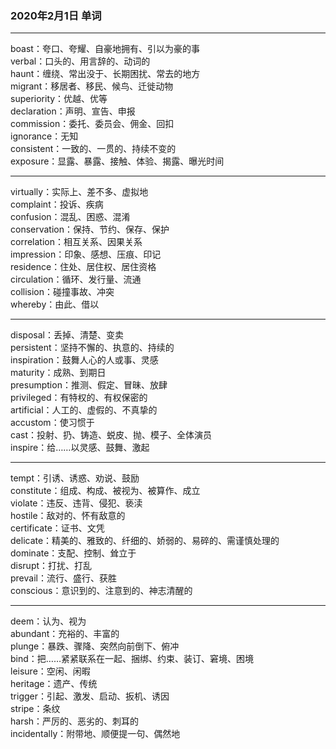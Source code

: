 ### 2020年2月1日 单词
- - -
boast：夸口、夸耀、自豪地拥有、引以为豪的事  
verbal：口头的、用言辞的、动词的  
haunt：缠绕、常出没于、长期困扰、常去的地方  
migrant：移居者、移民、候鸟、迁徙动物  
superiority：优越、优等  
declaration：声明、宣告、申报  
commission：委托、委员会、佣金、回扣  
ignorance：无知  
consistent：一致的、一贯的、持续不变的  
exposure：显露、暴露、接触、体验、揭露、曝光时间  
- - -
virtually：实际上、差不多、虚拟地  
complaint：投诉、疾病  
confusion：混乱、困惑、混淆  
conservation：保持、节约、保存、保护  
correlation：相互关系、因果关系  
impression：印象、感想、压痕、印记  
residence：住处、居住权、居住资格  
circulation：循环、发行量、流通  
collision：碰撞事故、冲突  
whereby：由此、借以  
- - -
disposal：丢掉、清楚、变卖  
persistent：坚持不懈的、执意的、持续的  
inspiration：鼓舞人心的人或事、灵感  
maturity：成熟、到期日  
presumption：推测、假定、冒昧、放肆  
privileged：有特权的、有权保密的  
artificial：人工的、虚假的、不真挚的  
accustom：使习惯于  
cast：投射、扔、铸造、蜕皮、抛、模子、全体演员  
inspire：给……以灵感、鼓舞、激起  
- - -
tempt：引诱、诱惑、劝说、鼓励  
constitute：组成、构成、被视为、被算作、成立  
violate：违反、违背、侵犯、亵渎  
hostile：敌对的、怀有敌意的  
certificate：证书、文凭  
delicate：精美的、雅致的、纤细的、娇弱的、易碎的、需谨慎处理的  
dominate：支配、控制、耸立于  
disrupt：打扰、打乱  
prevail：流行、盛行、获胜  
conscious：意识到的、注意到的、神志清醒的  
- - -
deem：认为、视为  
abundant：充裕的、丰富的  
plunge：暴跌、骤降、突然向前倒下、俯冲  
bind：把……紧紧联系在一起、捆绑、约束、装订、窘境、困境  
leisure：空闲、闲暇  
heritage：遗产、传统  
trigger：引起、激发、启动、扳机、诱因  
stripe：条纹  
harsh：严厉的、恶劣的、刺耳的  
incidentally：附带地、顺便提一句、偶然地